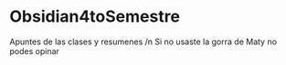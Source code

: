 # Obsidian4toSemestre
Apuntes de las clases y resumenes /n
Si no usaste la gorra de Maty no podes opinar
